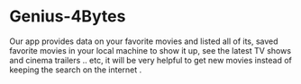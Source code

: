 # Genius-4Bytes
Our app provides data on your favorite movies and listed all of its, saved favorite movies in your local machine to show it up, see the latest TV shows and cinema trailers .. etc, it will be very helpful to get new movies instead of keeping the search on the internet . 
